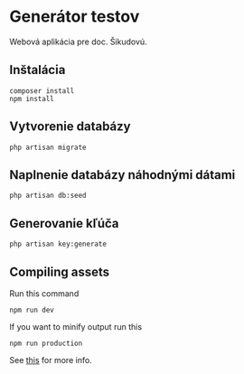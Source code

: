 # Generátor testov
Webová aplikácia pre doc. Šikudovú.

## Inštalácia

```
composer install
npm install
```

## Vytvorenie databázy
```
php artisan migrate
```

## Naplnenie databázy náhodnými dátami
```
php artisan db:seed
```

## Generovanie kľúča
```
php artisan key:generate
```
## Compiling assets
Run this command
```
npm run dev
```
If you want to minify output run this
```
npm run production
```
See [this](https://laravel.com/docs/5.5/mix) for more info.
